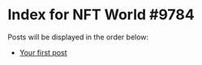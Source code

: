 # Index for NFT World #9784
Posts will be displayed in the order below:

- [Your first post](./001-first.md)


